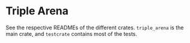 # Triple Arena

See the respective READMEs of the different crates. `triple_arena` is the main crate, and
`testcrate` contains most of the tests.
